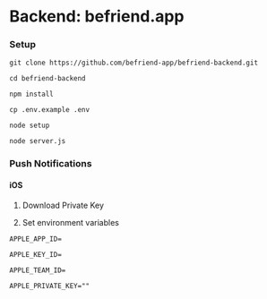# Backend: befriend.app

### Setup

`git clone https://github.com/befriend-app/befriend-backend.git`

`cd befriend-backend`

`npm install`

`cp .env.example .env`

`node setup`

`node server.js`

### Push Notifications

#### iOS

1. Download Private Key
   
2. Set environment variables

`APPLE_APP_ID=`

`APPLE_KEY_ID=`

`APPLE_TEAM_ID=`

`APPLE_PRIVATE_KEY=""`

